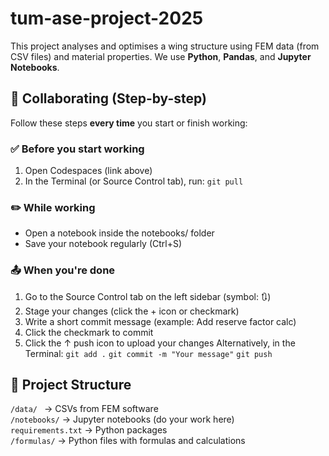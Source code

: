 # tum-ase-project-2025

This project analyses and optimises a wing structure using FEM data (from CSV files) and material properties. We use **Python**, **Pandas**, and **Jupyter Notebooks**.

## 👥 Collaborating (Step-by-step)

Follow these steps **every time** you start or finish working:

### ✅ Before you start working
1. Open Codespaces (link above)
2. In the Terminal (or Source Control tab), run: `git pull`

### ✏️ While working
- Open a notebook inside the notebooks/ folder
- Save your notebook regularly (Ctrl+S)

### 📤 When you're done
1. Go to the Source Control tab on the left sidebar (symbol: 🔃)
2. Stage your changes (click the + icon or checkmark)
3. Write a short commit message (example: Add reserve factor calc)
4. Click the checkmark to commit
5. Click the ↑ push icon to upload your changes
   Alternatively, in the Terminal:
   `git add .`
   `git commit -m "Your message"`
   `git push`

## 📁 Project Structure

`/data/ `         → CSVs from FEM software  
`/notebooks/`     → Jupyter notebooks (do your work here)  
`requirements.txt` → Python packages  
`/formulas/` → Python files with formulas and calculations